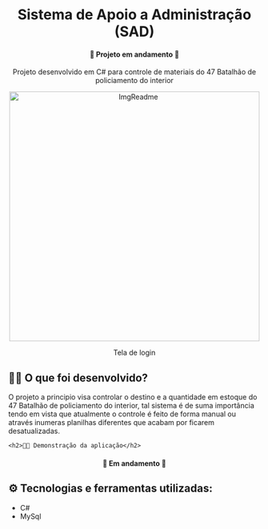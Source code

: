 <h1 align="center"> Sistema de Apoio a Administração (SAD) </h1>
<h4 align="center"> 🚧  Projeto em andamento  🚧</h4>
	
	
<p align="center">Projeto desenvolvido em C# para controle de materiais do 47 Batalhão de policiamento do interior</p>

<p align="center"><img width="500"  height="auto" alt="ImgReadme" title="ImgReadme"  src="https://github.com/makwfs/Sistema-de-Apoio-Administrativo-SAD-/blob/main/tela-login.PNG" ></p>
<p align="center">Tela de login</p>
	
<h2> 👨‍💻  O que foi desenvolvido?</h2>
<p> O projeto a principio visa controlar o destino e a quantidade em estoque
    do 47 Batalhão de policiamento do interior, tal sistema é de suma importância
    tendo em vista que atualmente o controle é feito de forma manual ou através 
    inumeras planilhas diferentes que acabam por ficarem desatualizadas.</p>
    
    <h2>👨‍🏫 Demonstração da aplicação</h2>
<h4 align="center"> 🚧  Em andamento  🚧</h4>

<h2>⚙️ Tecnologias e ferramentas utilizadas: </h2>

- C#
- MySql
